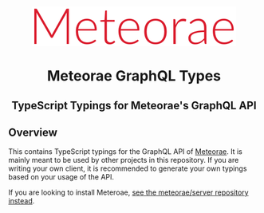 <div align="center">
<img alt="Meteorae logo" src="https://github.com/meteorae/meta/raw/master/assets/logo-raster.png">
<h1>Meteorae GraphQL Types</h1>
<h2>TypeScript Typings for Meteorae's GraphQL API</h2>
</div>

## Overview

This contains TypeScript typings for the GraphQL API of [Meteorae](https://github.com/meteorae/server). It is mainly meant to be used by other projects in this repository. If you are writing your own client, it is recommended to generate your own typings based on your usage of the API.

If you are looking to install Meteroae, [see the meteorae/server repository instead](https://github.com/meteorae/server).
